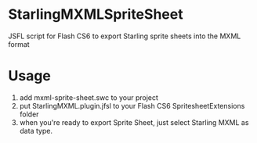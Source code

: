 StarlingMXMLSpriteSheet
=======================

JSFL script for Flash CS6 to export Starling sprite sheets into the MXML format

Usage
=======================

1. add mxml-sprite-sheet.swc to your project
2. put StarlingMXML.plugin.jfsl to your Flash CS6 SpritesheetExtensions folder
3. when you're ready to export Sprite Sheet, just select Starling MXML as data type.